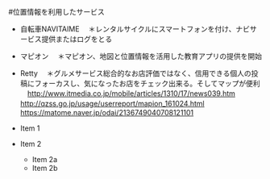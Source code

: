 #位置情報を利用したサービス
* 自転車NAVITAIME
　＊レンタルサイクルにスマートフォンを付け、ナビサービス提供またはログをとる
* マピオン
　＊マピオン、地図と位置情報を活用した教育アプリの提供を開始
* Retty
　＊グルメサービス総合的なお店評価ではなく、信用できる個人の投稿にフォーカスし、気になったお店をチェック出来る。そしてマップが便利
　http://www.itmedia.co.jp/mobile/articles/1310/17/news039.htm
　http://qzss.go.jp/usage/userreport/mapion_161024.html
　https://matome.naver.jp/odai/2136749040708121101

* Item 1
* Item 2
  * Item 2a
  * Item 2b
